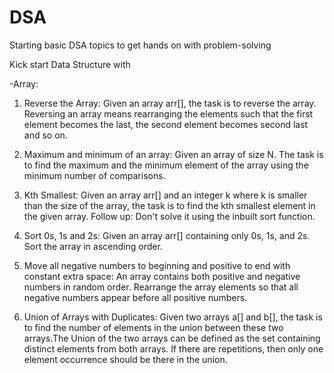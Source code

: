 # DSA
Starting basic DSA topics to get hands on with problem-solving

Kick start Data Structure with

-Array:
1. Reverse the Array: Given an array arr[], the task is to reverse the array. Reversing an array means rearranging the elements such that the first element becomes the last, the second element becomes second last and so on.


2. Maximum and minimum of an array: Given an array of size N. The task is to find the maximum and the minimum element of the array using the minimum number of comparisons.

3. Kth Smallest: Given an array arr[] and an integer k where k is smaller than the size of the array, the task is to find the kth smallest element in the given array.
Follow up: Don't solve it using the inbuilt sort function.

4. Sort 0s, 1s and 2s: Given an array arr[] containing only 0s, 1s, and 2s. Sort the array in ascending order.

5. Move all negative numbers to beginning and positive to end with constant extra space: An array contains both positive and negative numbers in random order. Rearrange the array elements so that all negative numbers appear before all positive numbers.

6. Union of Arrays with Duplicates: Given two arrays a[] and b[], the task is to find the number of elements in the union between these two arrays.The Union of the two arrays can be defined as the set containing distinct elements from both arrays. If there are repetitions, then only one element occurrence should be there in the union.